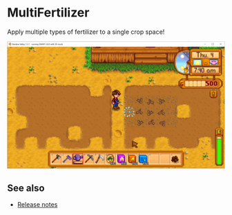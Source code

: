 ﻿# MultiFertilizer
Apply multiple types of fertilizer to a single crop space!

![](screenshot.png)

## See also
* [Release notes](release-notes.md)

